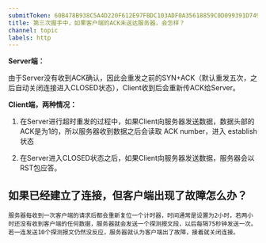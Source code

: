 ```yaml
---
submitToken: 60B478B938C5A4D220F612E97FBDC103ADF0A35618859C0D099391D7493BB2EF
title: 第三次握手中，如果客户端的ACK未送达服务器，会怎样？
channel: topic
labels: http
---
```


**Server端：**

由于Server没有收到ACK确认，因此会重发之前的SYN+ACK（默认重发五次，之后自动关闭连接进入CLOSED状态），Client收到后会重新传ACK给Server。

**Client端，两种情况：**

1. 在Server进行超时重发的过程中，如果Client向服务器发送数据，数据头部的ACK是为1的，所以服务器收到数据之后会读取 ACK number，进入 establish 状态

2. 在Server进入CLOSED状态之后，如果Client向服务器发送数据，服务器会以RST包应答。

## 如果已经建立了连接，但客户端出现了故障怎么办？

    服务器每收到一次客户端的请求后都会重新复位一个计时器，时间通常是设置为2小时，若两小时还没有收到客户端的任何数据，服务器就会发送一个探测报文段，以后每隔75秒钟发送一次。若一连发送10个探测报文仍然没反应，服务器就认为客户端出了故障，接着就关闭连接。